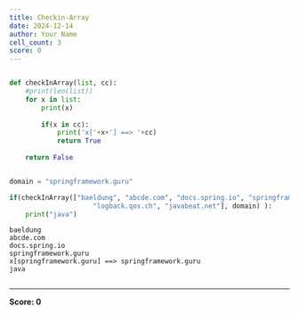 ```yaml
---
title: Checkin-Array
date: 2024-12-14
author: Your Name
cell_count: 3
score: 0
---
```


```python

```


```python
def checkInArray(list, cc):
    #print(len(list))
    for x in list:
        print(x)
        
        if(x in cc):
            print('x['+x+'] ==> '+cc)
            return True
    
    return False


domain = "springframework.guru"

if(checkInArray(["baeldung", "abcde.com", "docs.spring.io", "springframework.guru",
                     "logback.qos.ch", "javabeat.net"], domain) ):
    print("java")
```

    baeldung
    abcde.com
    docs.spring.io
    springframework.guru
    x[springframework.guru] ==> springframework.guru
    java



```python

```


---
**Score: 0**